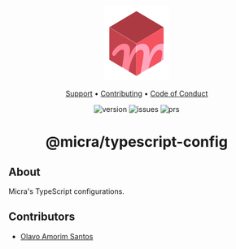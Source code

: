 <p align="center">
  <img src="https://raw.githubusercontent.com/micrajs/.github/latest/assets/micra-logo.png" />
</p>

<p align="center">
  <a href="https://github.com/micrajs/.github/blob/latest/SUPPORT.md">Support</a> •
  <a href="https://github.com/micrajs/.github/blob/latest/CONTRIBUTING.md">Contributing</a> •
  <a href="https://github.com/micrajs/.github/blob/latest/CODE_OF_CONDUCT.md">Code of Conduct</a>
</p>

<p align="center">
  <img alt="version" src="https://img.shields.io/npm/v/@micra/typescript-config?color=%23F3626C&logo=npm" />
  <img alt="issues" src="https://img.shields.io/github/issues-search/micrajs/community?color=%23F3626C&label=Issues&logo=github&query=is%3Aopen%20label%3A%22Project%3A%20developer-tools%22" />
  <img alt="prs" src="https://img.shields.io/github/issues-pr/micrajs/typescript-config?color=%23F3626C&label=Pull%20requests&logo=github" />
</p>

<h1 align="center">@micra/typescript-config</h1>

## About

Micra's TypeScript configurations.

## Contributors

- [Olavo Amorim Santos](https://github.com/olavoasantos)

